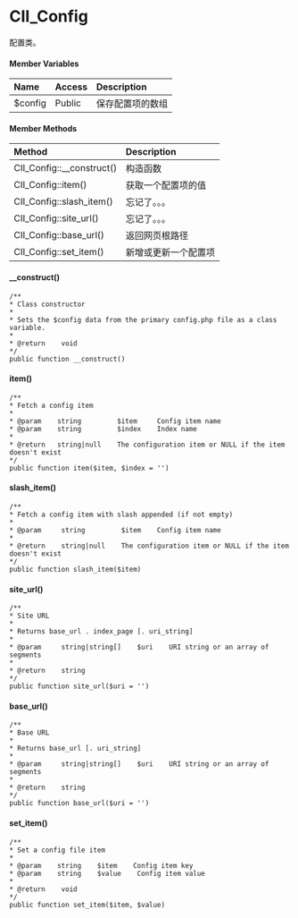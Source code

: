 # CII\_Config

配置类。

#### Member Variables

| Name | Access | Description |
| :--- | :--- | :--- |
| $config | Public | 保存配置项的数组 |

#### Member Methods

| Method | Description |
| :--- | :--- |
| CII\_Config::\_\_construct\(\) | 构造函数 |
| CII\_Config::item\(\) | 获取一个配置项的值 |
| CII\_Config::slash\_item\(\) | 忘记了。。。 |
| CII\_Config::site\_url\(\) | 忘记了。。。 |
| CII\_Config::base\_url\(\) | 返回网页根路径 |
| CII\_Config::set\_item\(\) | 新增或更新一个配置项 |

#### \_\_construct\(\)

```
/**
* Class constructor
*
* Sets the $config data from the primary config.php file as a class variable.
*
* @return    void
*/
public function __construct()
```

#### item\(\)

```
/**
* Fetch a config item
*
* @param    string         $item     Config item name
* @param    string         $index    Index name
*
* @return   string|null    The configuration item or NULL if the item doesn't exist
*/
public function item($item, $index = '')
```

#### slash\_item\(\)

```
/**
* Fetch a config item with slash appended (if not empty)
*
* @param     string         $item    Config item name
*
* @return    string|null    The configuration item or NULL if the item doesn't exist
*/
public function slash_item($item)
```

#### site\_url\(\)

```
/**
* Site URL
*
* Returns base_url . index_page [. uri_string]
*
* @param     string|string[]    $uri    URI string or an array of segments
*
* @return    string
*/
public function site_url($uri = '')
```

#### base\_url\(\)

```
/**
* Base URL
*
* Returns base_url [. uri_string]
*
* @param     string|string[]    $uri    URI string or an array of segments
*
* @return    string
*/
public function base_url($uri = '')
```

#### set\_item\(\)

```
/**
* Set a config file item
*
* @param    string    $item    Config item key
* @param    string    $value    Config item value
*
* @return    void
*/
public function set_item($item, $value)
```



